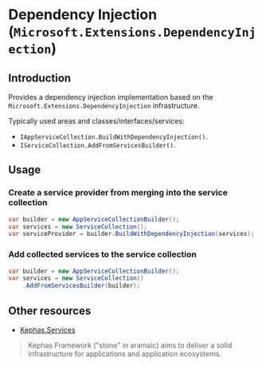 ﻿# Dependency Injection (```Microsoft.Extensions.DependencyInjection```)

## Introduction
Provides a dependency injection implementation based on the ```Microsoft.Extensions.DependencyInjection``` infrastructure.

Typically used areas and classes/interfaces/services:
* `IAppServiceCollection.BuildWithDependencyInjection()`.
* `IServiceCollection.AddFromServicesBuilder()`.

## Usage

### Create a service provider from merging into the service collection 

```csharp
var builder = new AppServiceCollectionBuilder();
var services = new ServiceCollection();
var serviceProvider = builder.BuildWithDependencyInjection(services);
```

### Add collected services to the service collection

```csharp
var builder = new AppServiceCollectionBuilder();
var services = new ServiceCollection()
    .AddFromServicesBuilder(builder);
```

## Other resources

* [Kephas.Services](https://www.nuget.org/packages/Kephas.Services)

> Kephas Framework ("stone" in aramaic) aims to deliver a solid infrastructure for applications and application ecosystems.

